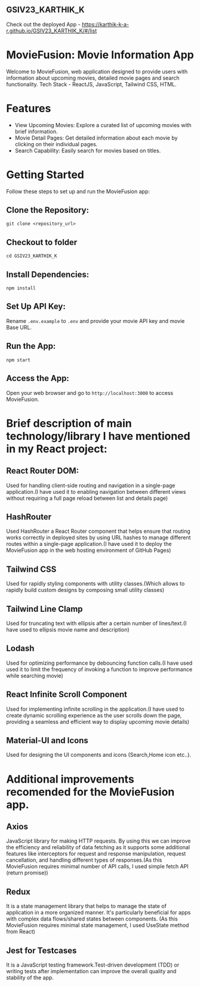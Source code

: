 ## GSIV23_KARTHIK_K

Check out the deployed App - https://karthik-k-a-r.github.io/GSIV23_KARTHIK_K/#/list

# MovieFusion: Movie Information App

Welcome to MovieFusion, web application designed to provide users with information about upcoming movies, detailed movie pages and search functionality.
Tech Stack - ReactJS, JavaScript, Tailwind CSS, HTML.

# Features

- View Upcoming Movies: Explore a curated list of upcoming movies with brief information.
- Movie Detail Pages: Get detailed information about each movie by clicking on their individual pages.
- Search Capability: Easily search for movies based on titles.

# Getting Started

Follow these steps to set up and run the MovieFusion app:

## **Clone the Repository:**
    git clone <repository_url>
## **Checkout to folder**
    cd GSIV23_KARTHIK_K

## **Install Dependencies:**
    npm install

## **Set Up API Key:**
Rename `.env.example` to `.env` and provide your movie API key and movie Base URL.

## **Run the App:**
    npm start

## **Access the App:**
Open your web browser and go to `http://localhost:3000` to access MovieFusion.

# Brief description of main technology/library I have mentioned in my React project:

## React Router DOM: 
Used for handling client-side routing and navigation in a single-page application.(I have used it to enabling navigation between different views without requiring a full page reload between list and details page)

## HashRouter 
Used HashRouter a React Router component that helps ensure that routing works correctly in deployed sites by using URL hashes to manage different routes within a single-page application.(I have used it to deploy the MovieFusion app in the web hosting environment of GitHub Pages)

## Tailwind CSS
Used for rapidly styling components with utility classes.(Which allows to rapidly build custom designs by composing small utility classes)

## Tailwind Line Clamp 
Used for truncating text with ellipsis after a certain number of lines/text.(I have used to ellipsis movie name and description)

## Lodash
Used for optimizing performance by debouncing function calls.(I have used used it to limit the frequency of invoking a function to improve performance while searching movie)

## React Infinite Scroll Component 
Used for implementing infinite scrolling in the application.(I have used to create dynamic scrolling experience as the user scrolls down the page, providing a seamless and efficient way to display upcoming movie details)

## Material-UI and Icons 
Used for designing the UI components and icons (Search,Home icon etc..).

# Additional improvements recomended for the MovieFusion app.

## Axios
JavaScript library for making HTTP requests. By using this we can improve the efficiency and reliability of data fetching as it supports some additional features like interceptors for request and response manipulation, request cancellation, and handling different types of responses.(As this MovieFusion requires minimal number of API calls, I used simple fetch API (return promise))

## Redux
It is a state management library that helps to manage the state of application in a more organized manner. It's particularly beneficial for apps with complex data flows/shared states between components. (As this MovieFusion requires minimal state management, I used UseState method from React) 

## Jest for Testcases
It is a JavaScript testing framework.Test-driven development (TDD) or writing tests after implementation can improve the overall quality and stability of the app.

